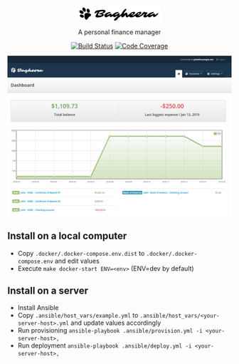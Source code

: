 <p align="center">
    <img src="./assets/img/logo-dark.png" alt="Bagheera"/>
    <p align="center">A personal finance manager</p>
    <p align="center">
        <a href="https://travis-ci.com/krevindiou/bagheera"><img src="https://travis-ci.com/krevindiou/bagheera.svg?branch=master" alt="Build Status"/></a>
        <a href="https://codecov.io/gh/krevindiou/bagheera"><img src="https://codecov.io/gh/krevindiou/bagheera/branch/master/graph/badge.svg" alt="Code Coverage"/></a>
    </p>
</p>

![screenshot-dashboard](./assets/img/screenshot-dashboard.png)

## Install on a local computer
- Copy `.docker/.docker-compose.env.dist` to `.docker/.docker-compose.env` and edit values
- Execute `make docker-start ENV=<env>` (ENV=dev by default)

## Install on a server
- Install Ansible
- Copy `.ansible/host_vars/example.yml` to `.ansible/host_vars/<your-server-host>.yml` and update values accordingly
- Run provisioning `ansible-playbook .ansible/provision.yml -i <your-server-host>,`
- Run deployment `ansible-playbook .ansible/deploy.yml -i <your-server-host>,`
